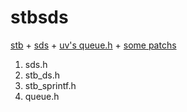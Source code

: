 # stbsds

[stb](https://github.com/nothings/stb) + [sds](https://github.com/jcorporation/sds) + [uv's queue.h](https://github.com/libuv/libuv/blob/442b8a5a848e1589520a4d4fd175d7e9aa084c44/src/queue.h) + [some patchs](https://github.com/haoyu234/stbsds/tree/main/patchs)

1. sds.h
2. stb_ds.h
3. stb_sprintf.h
4. queue.h
